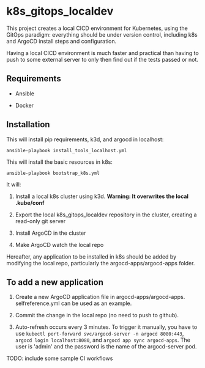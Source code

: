 # k8s_gitops_localdev

This project creates a local CICD environment for Kubernetes, using the GitOps paradigm: everything should be under version control, including k8s and ArgoCD install steps and configuration.

Having a local CICD environment is much faster and practical than having to push to some external server to only then find out if the tests passed or not.

## Requirements

- Ansible

- Docker

## Installation

This will install pip requirements, k3d, and argocd in localhost:

    ansible-playbook install_tools_localhost.yml

This will install the basic resources in k8s:

    ansible-playbook bootstrap_k8s.yml

It will:

1. Install a local k8s cluster using k3d. **Warning: It overwrites the local .kube/conf**

2. Export the local k8s_gitops_localdev repository in the cluster, creating a read-only git server

3. Install ArgoCD in the cluster 

4. Make ArgoCD watch the local repo

Hereafter, any application to be installed in k8s should be added by modifying the local repo, particularly the argocd-apps/argocd-apps folder.

## To add a new application

1. Create a new ArgoCD application file in argocd-apps/argocd-apps. selfreference.yml can be used as an example.

2. Commit the change in the local repo (no need to push to github).

3. Auto-refresh occurs every 3 minutes. To trigger it manually,  you have to use `kubectl port-forward svc/argocd-server -n argocd 8080:443`,  `argocd login localhost:8080`, and `argocd app sync argocd-apps`. The user is 'admin' and the password is the name of the argocd-server pod.

TODO: include some sample CI workflows
